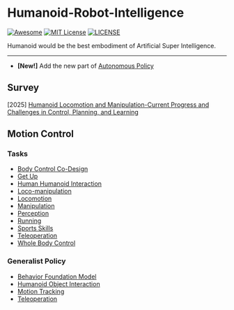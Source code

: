 # Humanoid-Robot-Intelligence

[![Awesome](https://awesome.re/badge.svg)](https://awesome.re) [![MIT License](https://img.shields.io/badge/license-MIT-green.svg)](https://opensource.org/licenses/MIT) [![LICENSE](https://img.shields.io/badge/license-Anti%20996-blue.svg)](https://github.com/996icu/996.ICU/blob/master/LICENSE)

Humanoid would be the best embodiment of Artificial Super Intelligence.

---

- **[New!]** Add the new part of [Autonomous Policy](https://github.com/Evan-wyl/humanoid-robot-intelligence/blob/master/autonomous-policy.md)



## Survey

[2025] [Humanoid Locomotion and Manipulation-Current Progress and Challenges in Control, Planning, and Learning](https://arxiv.org/abs/2501.02116)



## Motion Control

### Tasks

- [Body Control Co-Design](https://github.com/Evan-wyl/humanoid-robot-intelligence/blob/master/tasks/body-control-co-design.md)
- [Get Up](https://github.com/Evan-wyl/humanoid-robot-intelligence/blob/master/tasks/get-up.md)
- [Human Humanoid Interaction](https://github.com/Evan-wyl/humanoid-robot-intelligence/blob/master/tasks/human-humanoid-interaction.md)
- [Loco-manipulation](https://github.com/Evan-wyl/humanoid-robot-intelligence/blob/master/tasks/loco-manipulation.md)
- [Locomotion](https://github.com/Evan-wyl/humanoid-robot-intelligence/blob/master/tasks/locomotion.md)
- [Manipulation](https://github.com/Evan-wyl/humanoid-robot-intelligence/blob/master/tasks/manipulation.md)
- [Perception](https://github.com/Evan-wyl/humanoid-robot-intelligence/blob/master/tasks/perception.md)
- [Running](https://github.com/Evan-wyl/humanoid-robot-intelligence/blob/master/tasks/running.md)
- [Sports Skills](https://github.com/Evan-wyl/humanoid-robot-intelligence/blob/master/tasks/sports-skills.md)
- [Teleoperation](https://github.com/Evan-wyl/humanoid-robot-intelligence/blob/master/tasks/teleoperation.md)
- [Whole Body Control](https://github.com/Evan-wyl/humanoid-robot-intelligence/blob/master/tasks/whole-body-control.md)



### Generalist Policy

- [Behavior Foundation Model](https://github.com/Evan-wyl/humanoid-robot-intelligence/blob/master/generalist-policy/behavior-foundation-model.md)
- [Humanoid Object Interaction](https://github.com/Evan-wyl/humanoid-robot-intelligence/blob/master/generalist-policy/humanoid-object-interaction.md)
- [Motion Tracking](https://github.com/Evan-wyl/humanoid-robot-intelligence/blob/master/generalist-policy/motion-tracking.md)
- [Teleoperation](https://github.com/Evan-wyl/humanoid-robot-intelligence/blob/master/generalist-policy/teleoperation.md)
